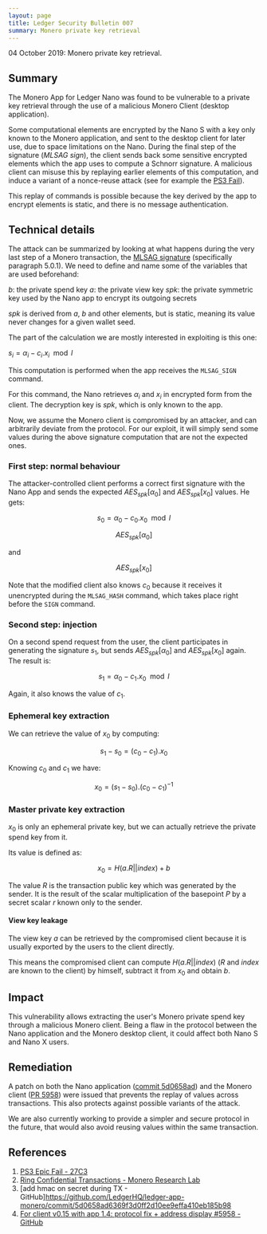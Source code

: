 ```yaml
---
layout: page
title: Ledger Security Bulletin 007
summary: Monero private key retrieval
---
```


04 October 2019: Monero private key retrieval.



## Summary

The Monero App for Ledger Nano was found to be vulnerable to a private key
retrieval through the use of a malicious Monero Client (desktop application).

Some computational elements are encrypted by the Nano S with a key only known to
the Monero application, and sent to the desktop client for later use, due to
space limitations on the Nano. During the final step of the signature
(_MLSAG sign_), the client sends back some sensitive encrypted elements which
the app uses to compute a Schnorr signature. A malicious client can misuse this
by replaying earlier elements of this computation, and induce a variant of a
nonce-reuse attack (see for example the [PS3 Fail](#1)).

This replay of commands is possible because the key derived by the app to
encrypt elements is static, and there is no message authentication.


## Technical details

The attack can be summarized by looking at what happens during the very last
step of a Monero transaction, the [MLSAG signature](#2) (specifically paragraph
5.0.1). We need to define and name some of the variables that are used
beforehand:

$b$: the private spend key
$a$: the private view key
$spk$: the private symmetric key used by the Nano app to encrypt its outgoing secrets

$spk$ is derived from $a$, $b$ and other elements, but is static, meaning its
value never changes for a given wallet seed.

The part of the calculation we are mostly interested in exploiting is this one:

$s_i = \alpha_i - c_i.x_i \mod l$

This computation is performed when the app receives the `MLSAG_SIGN` command.

For this command, the Nano retrieves $\alpha_i$ and $x_i$ in encrypted form from
the client. The decryption key is $spk$, which is only known to the app.

Now, we assume the Monero client is compromised by an attacker, and can
arbitrarily deviate from the protocol. For our exploit, it will simply send some
values during the above signature computation that are not the expected ones.


### First step: normal behaviour

The attacker-controlled client performs a correct first signature with the Nano
App and sends the expected $AES_{spk}[\alpha_0]$ and $AES_{spk}[x_0]$ values. He
gets:

$$s_0 = \alpha_0 - c_0.x_0 \mod l$$

$$AES_{spk}[\alpha_0]$$

and

$$AES_{spk}[x_0]$$

Note that the modified client also knows $c_0$ because it receives it
unencrypted during the `MLSAG_HASH` command, which takes place right before the
`SIGN` command.

### Second step: injection

On a second spend request from the user, the client participates in generating
the signature $s_1$, but sends $AES_{spk}[\alpha_0]$ and $AES_{spk}[x_0]$ again.
The result is:

$$s_1 = \alpha_0 - c_1.x_0 \mod l$$

Again, it also knows the value of $c_1$.

### Ephemeral key extraction

We can retrieve the value of $x_0$ by computing:

$$s_1 - s_0 = (c_0 - c_1).x_0 $$

Knowing $c_0$ and $c_1$ we have:

$$x_0 = (s_1 - s_0).(c_0 - c_1)^{-1}$$

### Master private key extraction

$x_0$ is only an ephemeral private key, but we can actually retrieve the
private spend key from it.

Its value is defined as:

$$x_0 = H(a.R || index) + b$$

The value $R$ is the transaction public key which was generated by the sender.
It is the result of the scalar multiplication of the basepoint $P$ by a secret
scalar $r$ known only to the sender.

#### View key leakage

The view key $a$ can be retrieved by the compromised client because it is
usually exported by the users to the client directly.

This means the compromised client can compute $H(a.R || index)$ ($R$ and $index$
are known to the client) by himself, subtract it from $x_0$ and obtain $b$.



## Impact

This vulnerability allows extracting the user's Monero private spend key through
a malicious Monero client. Being a flaw in the protocol between the Nano
application and the Monero desktop client, it could affect both Nano S and Nano
X users.



## Remediation

A patch on both the Nano application ([commit 5d0658ad](#3)) and the Monero
client ([PR 5958](#4)) were issued that prevents the replay of values across
transactions. This also protects against possible variants of the attack.

We are also currently working to provide a simpler and secure protocol in the
future, that would also avoid reusing values within the same transaction.



## References

1. <a name="1"></a> [PS3 Epic Fail - 27C3](https://media.ccc.de/v/27c3-4087-en-console_hacking_2010#t=2160)
2. <a name="2"></a> [Ring Confidential Transactions - Monero Research Lab](https://web.getmonero.org/resources/research-lab/pubs/MRL-0005.pdf)
3. <a name="3"></a> [add hmac on secret during TX - GitHub]https://github.com/LedgerHQ/ledger-app-monero/commit/5d0658ad6369f3d0ff2d10ee9effa410eb185b98
4. <a name="4"></a> [For client v0.15 with app 1.4: protocol fix + address display #5958 - GitHub](https://github.com/monero-project/monero/pull/5958)
